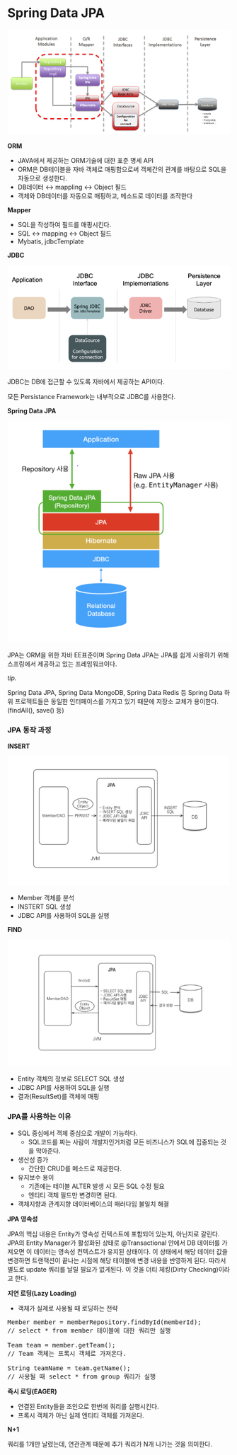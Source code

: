 # Spring Data JPA

![jpa](https://github.com/swimming-lab/spring-study/blob/master/spring-data-jpa/jpa.PNG)

**ORM**

- JAVA에서 제공하는 ORM기술에 대한 표준 명세 API
- ORM은 DB테이블을 자바 객체로 매핑함으로써 객체간의 관계를 바탕으로 SQL을 자동으로 생성한다.
- DB데이터 ↔ mappling ↔ Object 필드
- 객체와 DB데이터를 자동으로 매핑하고, 메소드로 데이터를 조작한다

**Mapper**

- SQL을 작성하여 필드를 매핑시킨다.
- SQL ↔ mapping ↔ Object 필드
- Mybatis, jdbcTemplate

**JDBC**

![jdbc](https://github.com/swimming-lab/spring-study/blob/master/spring-data-jpa/jdbc.PNG)

JDBC는 DB에 접근할 수 있도록 자바에서 제공하는 API이다.

모든 Persistance Framework는 내부적으로 JDBC를 사용한다.

**Spring Data JPA**

![spring-data-jpa](https://github.com/swimming-lab/spring-study/blob/master/spring-data-jpa/spring-data-jpa.PNG)

JPA는 ORM을 위한 자바 EE표준이며 Spring Data JPA는 JPA를 쉽게 사용하기 위해 스프링에서 제공하고 있는 프레임워크이다.

*tip.*

Spring Data JPA, Spring Data MongoDB, Spring Data Redis 등 Spring Data 하위 프로젝트들은 동일한 인터페이스를 가지고 있기 때문에 저장소 교체가 용이한다.(findAll(), save() 등)

### JPA 동작 과정

**INSERT**

![jpa_insert](https://github.com/swimming-lab/spring-study/blob/master/spring-data-jpa/jpa_insert.PNG)

- Member 객체를 분석
- INSTERT SQL 생성
- JDBC API를 사용하여 SQL을 실행

**FIND**

![jpa_find](https://github.com/swimming-lab/spring-study/blob/master/spring-data-jpa/jpa_find.PNG)

- Entity 객체의 정보로 SELECT SQL 생성
- JDBC API를 사용하여 SQL을 실행
- 결과(ResultSet)를 객체에 매핑

### JPA를 사용하는 이유

- SQL 중심에서 객체 중심으로 개발이 가능하다.
    - SQL코드를 짜는 사람이 개발자인거처럼 모든 비즈니스가 SQL에 집중되는 것을 막아준다.
- 생산성 증가
    - 간단한 CRUD를 메소드로 제공한다.
- 유지보수 용이
    - 기존에는 테이블 ALTER 발생 시 모든 SQL 수정 필요
    - 엔티티 객체 필드만 변경하면 된다.
- 객체지향과 관계지향 데이터베이스의 패러다임 불일치 해결

**JPA 영속성**

JPA의 핵심 내용은 Entity가 영속성 컨텍스트에 포함되어 있는지, 아닌지로 갈린다. 
JPA의 Entity Manager가 활성화된 상태로 @Transactional 안에서 DB 데이터를 가져오면 이 데이터는 영속성 컨텍스트가 유지된 상태이다. 이 상태에서 해당 데이터 값을 변경하면 트랜잭션이 끝나는 시점에 해당 테이블에 변경 내용을 반영하게 된다. 따라서 별도로 update 쿼리를 날릴 필요가 없게된다. 이 것을 더티 체킹(Dirty Checking)이라고 한다.

**지연 로딩(Lazy Loading)**

- 객체가 실제로 사용될 때 로딩하는 전략
<pre>
Member member = memberRepository.findById(memberId);
// select * from member 테이블에 대한 쿼리만 실행

Team team = member.getTeam();
// Team 객체는 프록시 객체로 가져온다.

String teamName = team.getName();
// 사용될 때 select * from group 쿼리가 실행
</pre>
**즉시 로딩(EAGER)**
- 연결된 Entity들을 조인으로 한번에 쿼리를 실행시킨다.
- 프록시 객체가 아닌 실제 엔티티 객체를 가져온다.

**N+1**

쿼리를 1개만 날렸는데, 연관관계 때문에 추가 쿼리가 N개 나가는 것을 의미한다.
